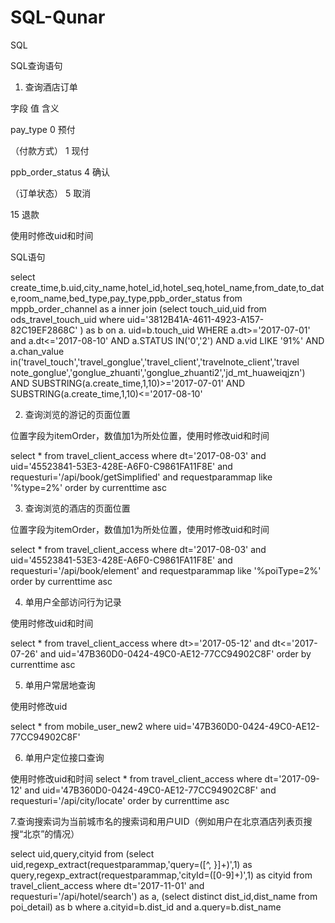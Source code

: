 # SQL-Qunar
SQL

SQL查询语句

1. 查询酒店订单

字段	值	含义

pay_type	0	预付

（付款方式）	1	现付

ppb_order_status	4	确认

（订单状态）	5	取消

15	退款

使用时修改uid和时间

SQL语句  

select create_time,b.uid,city_name,hotel_id,hotel_seq,hotel_name,from_date,to_date,room_name,bed_type,pay_type,ppb_order_status from mppb_order_channel as a inner join (select touch_uid,uid from ods_travel_touch_uid where uid='3812B41A-4611-4923-A157-82C19EF2868C' ) as b on a. uid=b.touch_uid WHERE a.dt>='2017-07-01' and a.dt<='2017-08-10' AND a.STATUS IN('0','2') AND a.vid LIKE '91%' AND a.chan_value in('travel_touch','travel_gonglue','travel_client','travelnote_client','travel note_gonglue','gonglue_zhuanti','gonglue_zhuanti2','jd_mt_huaweiqjzn') AND SUBSTRING(a.create_time,1,10)>='2017-07-01' AND SUBSTRING(a.create_time,1,10)<='2017-08-10'

2. 查询浏览的游记的页面位置

位置字段为itemOrder，数值加1为所处位置，使用时修改uid和时间

select * from travel_client_access where dt='2017-08-03' and uid='45523841-53E3-428E-A6F0-C9861FA11F8E' and requesturi='/api/book/getSimplified' and requestparammap like '%type=2%' order by currenttime asc

3. 查询浏览的酒店的页面位置

位置字段为itemOrder，数值加1为所处位置，使用时修改uid和时间

select * from travel_client_access where dt='2017-08-03' and uid='45523841-53E3-428E-A6F0-C9861FA11F8E' and requesturi='/api/book/element' and requestparammap like '%poiType=2%' order by currenttime asc

4. 单用户全部访问行为记录

使用时修改uid和时间

select * from travel_client_access where dt>='2017-05-12' and dt<='2017-07-26' and uid='47B360D0-0424-49C0-AE12-77CC94902C8F' order by currenttime asc

5. 单用户常居地查询

使用时修改uid

select * from mobile_user_new2 where uid='47B360D0-0424-49C0-AE12-77CC94902C8F'

6. 单用户定位接口查询

使用时修改uid和时间
select * from travel_client_access where dt='2017-09-12' and uid='47B360D0-0424-49C0-AE12-77CC94902C8F' and requesturi='/api/city/locate' order by currenttime asc

7.查询搜索词为当前城市名的搜索词和用户UID（例如用户在北京酒店列表页搜搜“北京”的情况）

select uid,query,cityid from 
(select uid,regexp_extract(requestparammap,'query=([^, }]+)',1) as query,regexp_extract(requestparammap,'cityId=([0-9]+)',1) as cityid from travel_client_access where dt='2017-11-01' and requesturi='/api/hotel/search') as a,
(select distinct dist_id,dist_name from poi_detail) as b where a.cityid=b.dist_id and a.query=b.dist_name
